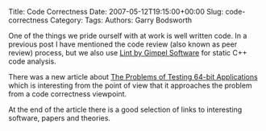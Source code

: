 Title: Code Correctness
Date: 2007-05-12T19:15:00+00:00
Slug: code-correctness
Category: 
Tags: 
Authors: Garry Bodsworth

One of the things we pride ourself with at work is well written code.  In a previous post I have mentioned the code review (also known as peer review) process, but we also use <a href="http://www.gimpel.com/">Lint by Gimpel Software</a> for static C++ code analysis.

There was a new article about <a href="http://www.codeproject.com/useritems/Test_64-bit_applications.asp">The Problems of Testing 64-bit Applications</a> which is interesting from the point of view that it approaches the problem from a code correctness viewpoint.

At the end of the article there is a good selection of links to interesting software, papers and theories.
